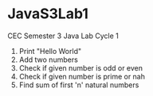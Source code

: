 # JavaS3Lab1
CEC Semester 3 Java Lab Cycle 1

1. Print "Hello World"
2. Add two numbers
3. Check if given number is odd or even
4. Check if given number is prime or nah
5. Find sum of first 'n' natural numbers

